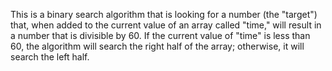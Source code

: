 This is a binary search algorithm that is looking for a number (the "target") that, when added to the current value of an array called "time," will result in a number that is divisible by 60. If the current value of "time" is less than 60, the algorithm will search the right half of the array; otherwise, it will search the left half.